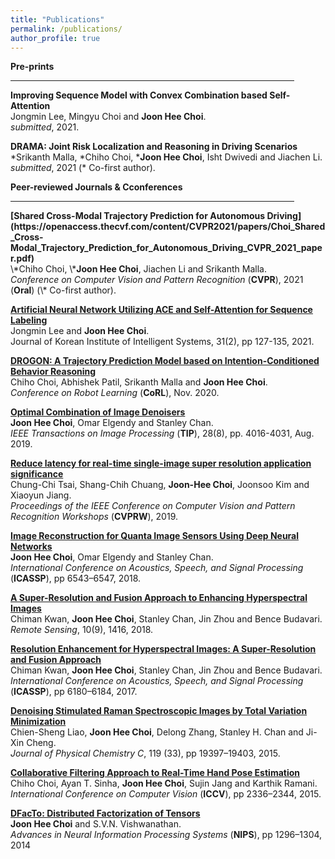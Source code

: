 ```yaml
---
title: "Publications"
permalink: /publications/
author_profile: true
---
```


<b>Pre-prints</b> <br>
<hr size="1" width="90%" align="center" color="gray">
<b>Improving Sequence Model with Convex Combination based Self-Attention</b> <br>
Jongmin Lee, Mingyu Choi and <b>Joon Hee Choi</b>. <br>
<i>submitted</i>, 2021.

<b>DRAMA: Joint Risk Localization and Reasoning in Driving Scenarios</b> <br>
\*Srikanth Malla, \*Chiho Choi, \*<b>Joon Hee Choi</b>, Isht Dwivedi and Jiachen Li. <br>
<i>submitted</i>, 2021 (\* Co-first author).

<b>Peer-reviewed Journals & Cconferences</b> <br>
<hr size="1" width="90%" align="center" color="gray">
<b>[Shared Cross-Modal Trajectory Prediction for Autonomous Driving](https://openaccess.thecvf.com/content/CVPR2021/papers/Choi_Shared_Cross-Modal_Trajectory_Prediction_for_Autonomous_Driving_CVPR_2021_paper.pdf)</b> <br>
\*Chiho Choi, \*<b>Joon Hee Choi</b>, Jiachen Li and Srikanth Malla. <br>
<i>Conference on Computer Vision and Pattern Recognition</i> (<b>CVPR</b>), 2021  (<b>Oral</b>) (\* Co-first author).

<b>[Artificial Neural Network Utilizing ACE and Self-Attention for Sequence Labeling](https://www.kci.go.kr/kciportal/ci/sereArticleSearch/ciSereArtiView.kci?sereArticleSearchBean.artiId=ART002711398)</b> <br>
Jongmin Lee and <b>Joon Hee Choi</b>. <br>
Journal of Korean Institute of Intelligent Systems, 31(2), pp 127-135, 2021.

<b>[DROGON: A Trajectory Prediction Model based on Intention-Conditioned Behavior Reasoning](https://corlconf.github.io/paper_18/)</b> <br>
Chiho Choi, Abhishek Patil, Srikanth Malla and <b>Joon Hee Choi</b>. <br>
<i>Conference on Robot Learning</i> (<b>CoRL</b>), Nov. 2020.

<b>[Optimal Combination of Image Denoisers](https://ieeexplore.ieee.org/document/8663454)</b> <br>
<b>Joon Hee Choi</b>, Omar Elgendy and Stanley Chan. <br>
<i>IEEE Transactions on Image Processing</i> (<b>TIP</b>), 28(8), pp. 4016-4031, Aug. 2019.

<b>[Reduce latency for real-time single-image super resolution application significance](http://openaccess.thecvf.com/content_CVPRW_2019/html/NTIRE/Cai_NTIRE_2019_Challenge_on_Real_Image_Super-Resolution_Methods_and_Results_CVPRW_2019_paper.html)</b> <br>
Chung-Chi Tsai, Shang-Chih Chuang, <b>Joon-Hee Choi</b>, Joonsoo Kim and Xiaoyun Jiang. <br>
<i>Proceedings of the IEEE Conference on Computer Vision and Pattern Recognition Workshops</i> (<b>CVPRW</b>), 2019.

<b>[Image Reconstruction for Quanta Image Sensors Using Deep Neural Networks](https://ieeexplore.ieee.org/document/8461685)</b> <br>
<b>Joon Hee Choi</b>, Omar Elgendy and Stanley Chan. <br>
<i>International Conference on Acoustics, Speech, and Signal Processing</i> (<b>ICASSP</b>), pp 6543–6547, 2018.

<b>[A Super-Resolution and Fusion Approach to Enhancing Hyperspectral Images](http://www.mdpi.com/2072-4292/10/9/1416)</b> <br>
Chiman Kwan, <b>Joon Hee Choi</b>, Stanley Chan, Jin Zhou and Bence Budavari. <br>
<i>Remote Sensing</i>, 10(9), 1416, 2018.

<b>[Resolution Enhancement for Hyperspectral Images: A Super-Resolution and Fusion Approach](https://ieeexplore.ieee.org/document/7953344)</b> <br>
Chiman Kwan, <b>Joon Hee Choi</b>, Stanley Chan, Jin Zhou and Bence Budavari. <br>
<i>International Conference on Acoustics, Speech, and Signal Processing</i> (<b>ICASSP</b>), pp 6180–6184, 2017.

<b>[Denoising Stimulated Raman Spectroscopic Images by Total Variation Minimization](http://pubs.acs.org/doi/abs/10.1021/acs.jpcc.5b06980)</b> <br>
Chien-Sheng Liao, <b>Joon Hee Choi</b>, Delong Zhang, Stanley H. Chan and Ji-Xin Cheng. <br>
<i>Journal of Physical Chemistry C</i>, 119 (33), pp 19397–19403, 2015.

<b>[Collaborative Filtering Approach to Real-Time Hand Pose Estimation](https://www.cv-foundation.org/openaccess/content_iccv_2015/papers/Choi_A_Collaborative_Filtering_ICCV_2015_paper.pdf)</b> <br>
Chiho Choi, Ayan T. Sinha, <b>Joon Hee Choi</b>, Sujin Jang and Karthik Ramani. <br>
<i>International Conference on Computer Vision</i> (<b>ICCV</b>), pp 2336–2344, 2015.

<b>[DFacTo: Distributed Factorization of Tensors](https://papers.nips.cc/paper/5395-dfacto-distributed-factorization-of-tensors)</b> <br>
<b>Joon Hee Choi</b> and S.V.N. Vishwanathan. <br>
<i>Advances in Neural Information Processing Systems</i> (<b>NIPS</b>), pp 1296–1304, 2014
